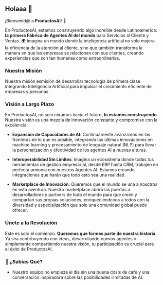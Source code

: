 ## Holaaa 👋

¡Bienvenid@ a **ProductosAI**! 🚀

En ProductosAI, estamos construyendo algo increíble desde Latinoamerica: **la primera Fábrica de Agentes AI del mundo** para Servicios al Cliente y Ventas. 🌍 Imagina un mundo donde la inteligencia artificial no solo mejora la eficiencia de la atención al cliente, sino que también transforma la manera en que las empresas se relacionan con sus clientes, creando experiencias que son tan humanas como extraordinarias.

### Nuestra Misión

Nuestra misión esmisión de desarrollar tecnología de primera clase integrando Inteligencia Artificial para impulsar el crecimiento eficiente de empresas y personas.

### Visión a Largo Plazo

En ProductosAI, no solo miramos hacia el futuro, **lo estamos construyendo**. Nuestra visión es una mezcla de innovación constante y compromiso con la excelencia:

- **Expansión de Capacidades de AI**: Continuamente avanzamos en las fronteras de lo que es posible, integrando las últimas innovaciones en machine learning y procesamiento de lenguaje natural (NLP) para llevar la personalización y efectividad de los agentes AI a nuevas alturas.

- **Interoperabilidad Sin Límites**: Imagina un ecosistema donde todas tus herramientas de gestión empresarial, desde ERP hasta CRM, trabajen en perfecta armonía con nuestros Agentes AI. Estamos creando integraciones que harán que todo esto sea una realidad.

- **Marketplace de Innovación**: Queremos que el mundo se una a nosotros en esta aventura. Nuestro marketplace abrirá las puertas a desarrolladores y partners de todo el mundo para que creen y compartan sus propias soluciones, enriqueciéndonos a todos con la diversidad y especialización que solo una comunidad global puede ofrecer.

### Únete a la Revolución

Este es solo el comienzo. **Queremos que formes parte de nuestra historia**. Ya sea contribuyendo con ideas, desarrollando nuevos agentes o simplemente compartiendo nuestra visión, tu participación es crucial para el éxito de ProductosAI.

### 🍿 ¿Sabías Qué?

- Nuestro equipo no empieza el día sin una buena dosis de café y una conversación inspiradora sobre las posibilidades ilimitadas de AI.
